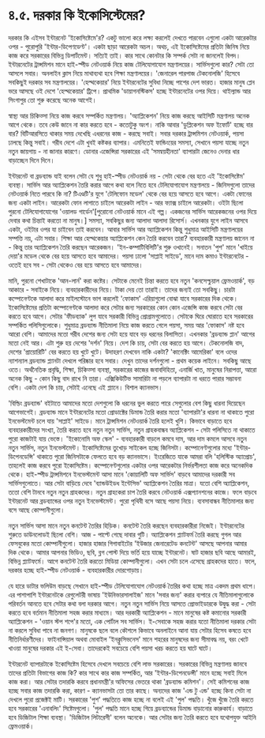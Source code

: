 # ৪.৫. দরকার কি ইকোসিস্টেমের?

দরকার কি এইসব ইন্টারনেট 'ইকোসিষ্টেমে'র? একটু ভালো করে লক্ষ্য করলেই দেখতে পারবেন এগুলো একটা আরেকটার ওপর - পুরোপুরি 'ইন্টার-ডিপেণডেণ্ট'। একটা ছাড়া আরেকটা অচল। অথচ, এই ইকোসিষ্টেমের প্রতিটা জিনিষ নিয়ে কাজ করে সরকারের বিভিন্ন ডিপার্টমেন্ট। সত্যিই তাই। কার সাথে কোনটার কি সম্পর্ক সেটা না জানলেই বিপদ। ইন্টারনেটের ট্রান্সমিশন মানে হাই-স্পীড নেটওয়ার্ক নিয়ে কাজ টেলিযোগাযোগ মন্ত্রণালয়ের। সার্ভিসগুলো কার? সেটা তো আসলে সবার। অনলাইন ক্লাস নিয়ে মাথাব্যথা হবে শিক্ষা মন্ত্রণালয়ের। 'জেনারেল পারপাজ টেকনোলজি' হিসেবে সবকিছুই দরকার সব মন্ত্রণালয়ের। 'হেল্থকেয়ার' নিয়ে ইন্টারনেটের সুবিধা নিচ্ছে পাশের দেশ ভারত। হাজার মানুষ প্লেন ভরে আসছে ওই দেশে 'হেল্থকেয়ার' ট্রিপে। প্রাথমিক 'ডায়াগনস্টিকস' হচ্ছে ইন্টারনেটের ওপর দিয়ে। থাইল্যান্ড আর সিংগাপুর তো শুরু করেছে অনেক আগেই।

স্বাস্থ্য আর চিকিত্‍সা নিয়ে কাজ করবে সম্পর্কিত মন্ত্রণালয়। 'অ্যাপ্লিকেশন' নিয়ে কাজ করছে আইসিটি মন্ত্রণালয় অনেক আগে থেকে। তবে কেউ জানে না কার করতে হবে - কতোটুকু অংশ। নাকি আবার 'ডুপ্লিকেশন অফ ইফোর্ট' হচ্ছে বার বার? বিটিআরসিতে থাকার সময় দেখেছি এধরনের কাজ - করছে সবাই। সবার দরকার ট্রান্সমিশন নেটওয়ার্ক, পয়সা ঢালছে কিন্তু সবাই। গরীব দেশে এটা খুবই কষ্টকর ব্যাপার। এমনিতেই ফান্ডিংয়ের সমস্যা, সেখানে পয়সা যাচ্ছে নতুন নতুন জায়গায় - না জানার কারণে। ডোনার এজেন্সিরা সরকারের এই 'সমন্বয়হীনতা' ব্যাপারটা জেনেও দেনার ধার বাড়াচ্ছেন দিনে দিনে।

ইন্টারনেট বা ব্রডব্যান্ড যাই বলেন সেটা যে শুধু হাই-স্পীড নেটওয়ার্ক নয় - সেটা থেকে বের হতে এই 'ইকোসিষ্টেম' ব্যবস্থা। সার্ভিস আর অ্যাপ্লিকেশন তৈরি করার আগে কথা বলে নিতে হবে টেলিযোগাযোগ মন্ত্রণালয়ে - জিনিসগুলো তাদের নেটওয়ার্ক নিতে পারবে কি না? টিএণ্ডটি'র যুগে 'টেলিফোন মডেল' থেকে বের হয়ে আসতে হবে আগে। একটা ফোনের জন্য একটা লাইন। আরেকটা ফোন লাগাতে চাইলে আরেকটা লাইন - আর ফ্যাক্স চাইলে আরেকটা। ওইটা ছিলো পুরনো টেলিযোগাযোগের 'ওয়ালড গার্ডেন'\[পুরোনো নেটওয়ার্ক মানে এই গল্প। একজনের সার্ভিস আরেকজনের ওপর দিয়ে দেবার কথা চিন্তাই করতো না মানুষ।\] সমস্যা, সবকিছুর জন্য আলাদা আলাদা রিসোর্স। এখনকার যুগে লাইন আসবে একটা, ওইটার ওপর যা চাইবেন তাই করবেন। আবার সার্ভিস আর অ্যাপ্লিকেশন কিন্তু শুধুমাত্র আইসিটি মন্ত্রণালয়ের সম্পত্তি নয়, এটা সবার। শিক্ষা আর হেল্থকেয়ার অ্যাপ্লিকেশন কেন তৈরি করবেন তারা? ব্যবহারকারী মন্ত্রণালয় জানেন না - কিন্তু তার অ্যাপ্লিকেশন তৈরি করছেন আরেকজন। 'ইন-কম্পাটিবিলিটি'র শুরু ওখানেই। সনাতন 'পুশ' মানে 'খাইয়ে দেয়া'র মডেল থেকে বের হয়ে আসতে হবে আমাদের। পয়সা ঢালো 'সাপ্লাই সাইডে', মানে দাম কমাও ইন্টারনেটের - ওতেই হবে সব - সেটা থেকেও বের হয়ে আসতে হবে আমাদের।

মানি, পুরনো শেখাটাকে 'আন-লার্ন' করা কষ্টের। সেটাকে মেনেই চিন্তা করতে হবে নতুন 'কনসেপ্চুয়াল ফ্রেমওয়ার্ক', বড় আকারে - সবাইকে নিয়ে। ব্যবহারকারীদের নিয়ে। টাকা দেয় তো তারাই। তাদের জন্যই তো সবকিছু। চারটা কম্পোনেণ্টকে আলাদা করে মাইলস্টোনে ভাগ করলেই 'ফোকাস' এরিয়াগুলো বোঝা যাবে সরকারের দিক থেকে। ইকোসিষ্টেমের প্রতিটা কম্পোনেণ্টকে আলাদা করে সেটার জন্য সরকারের কোন কোন এজেন্সি কাজ করবে সেটা বের করতে হবে আগে। সেটার 'ফীডব্যাক' লুপ যাবে সরকারী বিভিন্ন প্রোগ্রামগুলোতে। সেটাকে ঘিরে ঘোরাতে হবে সরকারের সম্পর্কিত পলিসিগুলোকে। শুধুমাত্র ব্রডব্যান্ড নীতিমালা নিয়ে কাজ করতে গেলে পয়সা, সময় আর 'ফোকাস' নষ্ট হবে আরো বেশি। আমাদের মতো গরীব দেশের জন্য সেটা হয়ে যাবে বড় ধরনের বিলাসিতা। এখনকার 'ব্রডব্যান্ড প্লান' আগের মতো নেই আর। এটা শুরু হয় দেশের 'দর্শন' নিয়ে। দেশ কি চায়, সেটা বের করতে হয় আগে। টেকনোলজি বাদ, দেশের 'প্রায়োরিটি' বের করতে হয় খুটে খুটে। উদাহরণ দেখবেন নাকি একটা? 'কানেক্টিং আমেরিকা' বলে ওদের ন্যাশন্যাল ব্রডব্যান্ড প্ল্যানটা দেখলে পরিষ্কার হবে সবার। দেখুন তাদের দর্শনগুলো - প্রথম কয়েক লাইনে। সবকিছু আছে ওতে। অর্থনৈতিক প্রবৃদ্ধি, শিক্ষা, চিকিত্‍সা ব্যবস্থা, সরকারের কাজের জবাবদিহিতা, এনার্জি খাত, মানুষের নিরাপত্তা, আরো অনেক কিছু - কোন কিছু বাদ রাখে নি তারা। এক্সিকিউটিভ সামারিটা না পড়লে ব্যাপারটা না ধরতে পারার সম্ভাবনা বেশি। একটা দেশ কি চায়, সেটাই এনেছে এই প্ল্যানে। বিশাল ক্যানভাস।

'বিল্ডিং ব্রডব্যান্ড' বইটাতে আমাদের মতো দেশগুলো কি ধরনের ভুল করতে পারে সেগুলোর বেশ কিছু ধারনা দিয়েছেন আগেভাগেই। ব্রডব্যান্ড মানে ইন্টারনেটের মতো প্রোডাক্টের ডিমান্ড তৈরি করার মতো 'ব্যাপারটা'র ধারনা না থাকাতে পুরো ইনভেস্টমেন্ট চলে যায় 'সাপ্লাই' সাইডে। মানে ট্রান্সমিশন নেটওয়ার্ক তৈরি হলেই খুশি। কিভাবে বাড়াতে হবে ব্যবহারকারীদের সংখ্যা, তৈরি করতে হবে নতুন নতুন সার্ভিস, নতুন গ্রাহকবান্ধব অ্যাপ্লিকেশন - সেটা পলিসিতে না থাকাতে পুরো কাজটাই যায় ভেস্তে। 'ইকোনোমি অফ স্কেল' - ব্যবহারকারী বাড়লে কমবে দাম, আর দাম কমলে আসবে নতুন নতুন সার্ভিস, নতুন ইনভেস্টমেন্ট। ইকোসিষ্টেমের তুখোড় সাইকেল হচ্ছে জিনিসটা। কম্পোনেণ্টগুলোর মধ্যে 'ইন্টার-ডিপেনডেন্সি' থাকাতে পুরো জিনিসটাকে ফেলতে হবে বড় ক্যানভাসে। ইংরেজিতে যাকে আমরা বলি 'হলিস্টিক অ্যাপ্রোচ', তাহলেই কাজ করবে পুরো ইকোসিষ্টেম। কম্পোনেণ্টগুলোর একটার ওপর আরেকটার নির্ভরশীলতা কাজ করে অনেকদিক থেকে। হাই-স্পীড ট্রান্সমিশনে ইনভেস্টমেন্ট আসা মানে 'কোয়ালিটি অফ সার্ভিস' বাড়বে আমাদের দরকারী সব সার্ভিসগুলোতে। আর সেটা বাড়িয়ে দেবে 'ব্যান্ডউইডধ ইন্টেসিভ' অ্যাপ্লিকেশন তৈরির মাত্রা। যতো বেশি অ্যাপ্লিকেশন, ততো বেশি টানবে নতুন নতুন গ্রাহকদের। নতুন গ্রাহকেরা চাপ তৈরি করবে নেটওয়ার্ক এক্সপ্যানশনের কাজে। ফলে বাড়বে ইন্টারনেট আর ব্রডব্যান্ডের ওপর নতুন ইনভেস্টমেন্ট। পুরো পৃথিবী বসে আছে পয়সা নিয়ে। ব্যবসাবান্ধব নীতিমালার জন্য বসে আছে কোম্পানীগুলো।

নতুন সার্ভিস আসা মানে নতুন কনটেন্ট তৈরির হিড়িক। কনটেন্ট তৈরি করছেন ব্যবহারকারীরা নিজেই। ইন্টারনেটের শুরুতে ডাউনলোডই ছিলো বেশি। আজ - পাল্টে গেছে দাবার গুটি। অ্যাপ্লিকেশন প্ল্যাটফর্ম তৈরি করছে গুগল আর ফেসবুকের মতো কোম্পানীগুলো। হাজার হাজার গিগাবাইটের 'ইউজার জেনারেটেড কনটেন্ট' আসছে আপনার আমার দিক থেকে। আমার আপনার ভিডিও, ছবি, ব্লগ পোস্ট দিয়ে ভর্তি হয়ে যাচ্ছে ইন্টারনেট। ষাট হাজার ছবি আছে আমারই, বিভিন্ন প্ল্যাটফর্মে। আগে কনটেন্ট তৈরি করতো মিডিয়া কোম্পানীগুলো। এখন সেটা চলে এসেছে গ্রাহকদের হাতে। ফলে, দরকার হচ্ছে হাই-স্পীড নেটওয়ার্ক - ব্যবহারকারীর দোরগোড়ায়।

যে হারে ডাটার ভলিউম বাড়ছে সেখানে হাই-স্পীড টেলিযোগাযোগ নেটওয়ার্ক তৈরির কথা হচ্ছে মাত্র একদম প্রথম ধাপে। এর পাশাপাশি ইন্টারনেটকে রেগুলেটরী ভাষায় 'ইউনিভারসালাইজ' মানে 'সবার জন্য' করার ব্যপারে যে নীতিমালাগুলোকে পরিবর্তন আনতে হবে সেটার কথা বলা দরকার আগে। নতুন নতুন সার্ভিস নিয়ে আসতে প্রোভাইডারকে উদ্বুদ্ধ করা - সেটা করতে হবে বর্তমান নীতিমালা সহজ করার মাধ্যমে। আর দরকারী অ্যাপ্লিকেশন - মানে মানুষের কষ্ট কমানোর সরকারী অ্যাপ্লিকেশন - 'ওয়ান স্টপ শপে'র মতো, এক পোর্টাল সব সার্ভিস। ই-সেবাকে সহজ করার যতো নীতিমালা দরকার সেটা না করলে সুবিধা পাবে না জনগণ। মানুষকে ছলে বলে কৌশলে কিভাবে অনলাইনে আনা যায় সেটার হিসেব কষতে হবে নীতিনির্ধারণীদের। ফাইনান্সিয়াল অথবা মোবাইল 'ইনক্লুসিভনেস' মানে শহরের মানুষদের জন্য সীমাবদ্ধ নয়, বরং খেটে খাওয়া মানুষের দরকার এই ই-সেবা। তাদেরকেই সবচেয়ে বেশি পয়সা খরচ করতে হয় ঘাটে ঘাটে।

ইন্টারনেট ব্যাপারটাকে ইকোসিষ্টেম হিসেবে দেখলে সবচেয়ে বেশি লাভ সরকারের। সরকারের বিভিন্ন মন্ত্রণালয় জানবে তাদের প্রতিটা বিভাগের কাজ কি? কার সাথে কার কাজ সম্পর্কিত, আর 'ইন্টার-ডিপেনডেন্সী' মানে হচ্ছে সবাই মিলে কাজ করা। আর সেটার তদারকি করবে প্রধানমন্ত্রী'র অফিসের ভেতরে থাকা 'ব্রডব্যান্ড কমিশন'। সেই কমিশনের কাজ হচ্ছে সবার কাজ তদারকি করা, কারণ - ক্যানভাসটা তো তার কাছে। অন্যদের কাজ 'এন্ড টু এন্ড' হচ্ছে কিনা সেটা না দেখলে পুরো প্রজেক্টই মাটি। সরকারের 'পুশ' পদ্ধতিতে কাজ হচ্ছে না বলেই এই 'পুল' পদ্ধতি। খুঁজে খুঁজে তৈরি করতে হবে সরকারের 'এনাবলিং' সিষ্টেমগুলো। 'পুল' পদ্ধতি মানে হচ্ছে গিয়ে ব্রডব্যান্ডের ডিমান্ড বাড়ানোর কারুকার্য। বাড়াতে হবে ডিজিটাল শিক্ষা ব্যবস্থা। 'ডিজিটাল লিটারেসী' বলেন অনেকে। আর সেটার জন্য তৈরি করতে হবে যথোপযুক্ত আইনি ফ্রেমওয়ার্ক।

